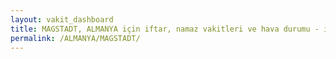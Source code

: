 ```yaml
---
layout: vakit_dashboard
title: MAGSTADT, ALMANYA için iftar, namaz vakitleri ve hava durumu - ilçe/eyalet seç
permalink: /ALMANYA/MAGSTADT/
---
```


<script type="text/javascript">
  var GLOBAL_COUNTRY = 'ALMANYA';
  var GLOBAL_CITY = 'MAGSTADT';
  var GLOBAL_STATE = '';
  var lat = 72;
  var lon = 21;
</script>
